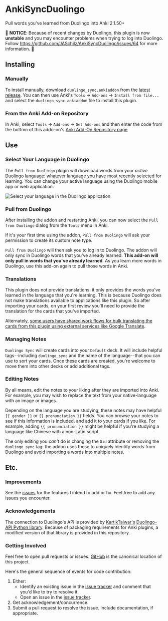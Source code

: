 
# AnkiSyncDuolingo
Pull words you've learned from Duolingo into Anki 2.1.50+

🔴 **NOTICE**: Because of recent changes by Duolingo, this plugin is now **unstable** and you may encounter problems when trying to log into Duolingo. Follow https://github.com/JASchilz/AnkiSyncDuolingo/issues/64 for more information. 🔴

## Installing

### Manually

To install manually, download `duolingo_sync.ankiaddon` from the [latest release](https://github.com/JASchilz/AnkiSyncDuolingo/releases/latest/). You can then use Anki's `Tools` -> `Add-ons` -> `Install from file...` and select the `duolingo_sync.ankiaddon` file to install this plugin.

### From the Anki Add-on Repository

In Anki, select `Tools` -> `Add-ons` -> `Get Add-ons` and then enter the code from the bottom of this addo-on's [Anki Add-On Repository page](https://ankiweb.net/shared/info/557761805)

## Use

### Select Your Language in Duolingo

The `Pull from Duolingo` plugin will download words from your *active* Duolingo language: whatever language you have most recently selected for learning. You can change your active language using the Duolingo mobile app or web application:

![Select your language in the Duolingo application](docs/select_language.png)

### Pull from Duolingo

After installing the addon and restarting Anki, you can now select the `Pull from Duolingo` dialog from the `Tools` menu in Anki.

If it's your first time using the addon, `Pull from Duolingo` will ask your permission to create its custom note type.

`Pull from Duolingo` will then ask you to log in to Duolingo. The addon will only sync in Duolingo words that you've already learned. **This add-on will only pull in words that you've already learned**. As you learn more words in Duolingo, use this add-on again to pull those words in Anki.

### Translations

This plugin does not provide translations: it only provides the words you've learned in the language that you're learning. This is because Duolingo does not make translations available to applications like this plugin. So after importing your cards, on your first review you'll need to provide the translation for the cards that you've imported.

Alternately, [some users have shared work flows for bulk translating the cards from this plugin using external services like Google Translate](https://github.com/JASchilz/AnkiSyncDuolingo/issues/61).

### Managing Notes

`Duolingo Sync` will create cards into your `Default` deck. It will include helpful tags--including `duolingo_sync` and the name of the language--that you can use to sort your cards. Once these cards are created, you're welcome to move them into other decks or add additional tags.

### Editing Notes

By all means, edit the notes to your liking after they are imported into Anki. For example, you may wish to replace the text from your native-language with an image or images.

Depending on the language you are studying, these notes may have helpful `{{ gender }}` or `{{ pronunciation }}` fields. You can browse your notes to see if this information is included, and add it to your cards if you like. For example, adding `{{ pronunciation }}` might be helpful if you're studying a language like Chinese with a non-Latin script.

The only editing you _can't_ do is changing the `Gid` attribute or removing the `duolingo_sync` tag: the addon uses these to uniquely identify words from Duolingo and avoid importing a words into multiple notes.

## Etc.

### Improvements
See the [issues](https://github.com/JASchilz/AnkiSyncDuolingo/issues/) for the features I intend to add or fix. Feel free to add any issues you encounter.

### Acknowledgements
The connection to Duolingo's API is provided by [KartikTalwar's](https://github.com/KartikTalwar/) [Duolingo-API Python library](https://github.com/KartikTalwar/Duolingo/). Because of packaging requirements for Anki plugins, a modified version of that library is provided in this repository.

### Getting Involved
Feel free to open pull requests or issues. [GitHub](https://github.com/JASchilz/AnkiSyncDuolingo) is the canonical location of this project.

Here's the general sequence of events for code contribution:

1. Either:
    * Identify an existing issue in the [issue tracker](https://github.com/JASchilz/AnkiSyncDuolingo/issues/) and comment that you'd like to try to resolve it.
    * Open an issue in the [issue tracker](https://github.com/JASchilz/AnkiSyncDuolingo/issues/).
2. Get acknowledgement/concurrence.
3. Submit a pull request to resolve the issue. Include documentation, if appropriate.

